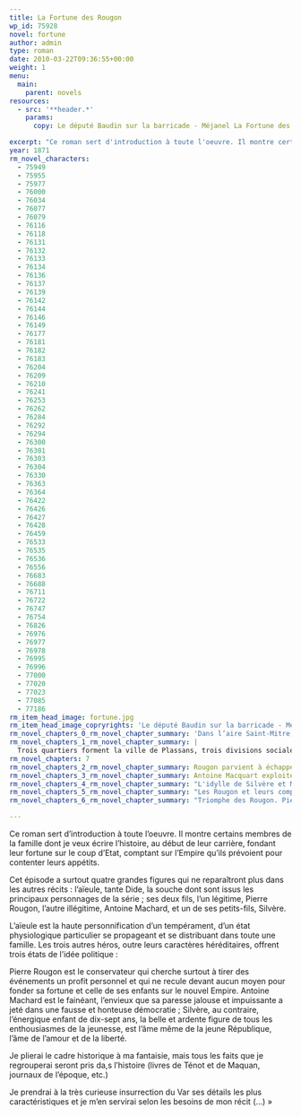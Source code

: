 ```yaml
---
title: La Fortune des Rougon
wp_id: 75928
novel: fortune
author: admin
type: roman
date: 2010-03-22T09:36:55+00:00
weight: 1
menu:
  main:
    parent: novels
resources:
  - src: '**header.*'
    params:
      copy: Le député Baudin sur la barricade - Méjanel La Fortune des Rougon 1871

excerpt: "Ce roman sert d'introduction à toute l'oeuvre. Il montre certains membres de la famille dont je veux écrire l'histoire, au début de leur carrière, fondant leur fortune sur le coup d'Etat, comptant sur l'Empire qu'ils prévoient pour contenter leurs appétits. - Émile Zola"
year: 1871
rm_novel_characters:
  - 75949
  - 75955
  - 75977
  - 76000
  - 76034
  - 76077
  - 76079
  - 76116
  - 76118
  - 76131
  - 76132
  - 76133
  - 76134
  - 76136
  - 76137
  - 76139
  - 76142
  - 76144
  - 76146
  - 76149
  - 76177
  - 76181
  - 76182
  - 76183
  - 76204
  - 76209
  - 76210
  - 76241
  - 76253
  - 76262
  - 76284
  - 76292
  - 76294
  - 76300
  - 76301
  - 76303
  - 76304
  - 76330
  - 76363
  - 76364
  - 76422
  - 76426
  - 76427
  - 76428
  - 76459
  - 76533
  - 76535
  - 76536
  - 76556
  - 76683
  - 76688
  - 76711
  - 76722
  - 76747
  - 76754
  - 76826
  - 76976
  - 76977
  - 76978
  - 76995
  - 76996
  - 77000
  - 77020
  - 77023
  - 77085
  - 77186
rm_item_head_image: fortune.jpg
rm_item_head_image_copryrights: 'Le député Baudin sur la barricade - Méjanel'
rm_novel_chapters_0_rm_novel_chapter_summary: 'Dans l’aire Saint-Mitre, ancien cimetière de Plassans, reconverti en terrain vague, s’aiment Silvère et Miette. Ce sont deux enfants qui vont rejoindre les insurgés républicain de la région : le coup d’état vient d’exploser à Paris.'
rm_novel_chapters_1_rm_novel_chapter_summary: |
  Trois quartiers forment la ville de Plassans, trois divisions sociales puisque elles hébergent respectivement une aristocratie vieillissante et cléricale, une bourgeoisie installée et le peuple, fait de petit-bourgeois frustrés. Les enfants d'<a href="#/personnage/fouque-adelaide-tante-dide/" target="_self">Adélaïde Fouque</a> en font partie. Mère d'un fils légitime, <a title="Pierre Rougon" href="#/personnage/rougon-pierre/">Pierre Rougon</a>, et de deux bâtards, <a href="#/personnage/macquart-antoine/">Antoine</a> et <a href="#/personnage/macquart-ursule/">Ursule</a> Macquart, tante Dide fait figure d'ancêtre. Son fils Pierre a épousé Félicité avec qui il a eu trois fils, Eugène, avocat devenu parisien, Aristide, journaliste, et Pascal qui sera médecin. La pièce jaune où les Rougon tiennent salon est déjà un peu populaire.
rm_novel_chapters: 7
rm_novel_chapters_2_rm_novel_chapter_summary: Rougon parvient à échapper aux insurgés pendant que d’autres se font écraser.
rm_novel_chapters_3_rm_novel_chapter_summary: Antoine Macquart exploite sa femme Fine et leurs trois enfants Lisa, Gervaise et Jean. Républicain par opportunisme, il occupe la mairie.
rm_novel_chapters_4_rm_novel_chapter_summary: "L'idylle de Silvère et Miette s'achève tragiquement. Miette est tuée pendant l'affrontement entre les troupes et les insurgés."
rm_novel_chapters_5_rm_novel_chapter_summary: "Les Rougon et leurs complices ont désormais champs libre pour posséder Plassans. La mairie est reprise. Le succès du coup d'état lui étant confirmé par son fils Eugène, Félicité pousse Macquart à trahir ses amis."
rm_novel_chapters_6_rm_novel_chapter_summary: "Triomphe des Rougon. Pierre se voit remettre la légion d'honneur et le poste de receveur tant convoité par Félicité. Rengade, un gendarme que Silvère avait éborgné pendant l'insurrection, retrouve l'enfant et le tue."

---
```

Ce roman sert d&rsquo;introduction à toute l&rsquo;oeuvre. Il montre certains membres de la famille dont je veux écrire l&rsquo;histoire, au début de leur carrière, fondant leur fortune sur le coup d&rsquo;Etat, comptant sur l&rsquo;Empire qu&rsquo;ils prévoient pour contenter leurs appétits.

Cet épisode a surtout quatre grandes figures qui ne reparaîtront plus dans les autres récits : l&rsquo;aïeule, tante Dide, la souche dont sont issus les principaux personnages de la série ; ses deux fils, l&rsquo;un légitime, Pierre Rougon, l&rsquo;autre illégitime, Antoine Machard, et un de ses petits-fils, Silvère.

L&rsquo;aïeule est la haute personnification d&rsquo;un tempérament, d&rsquo;un état physiologique particulier se propageant et se distribuant dans toute une famille. Les trois autres héros, outre leurs caractères héréditaires, offrent trois états de l&rsquo;idée politique :

Pierre Rougon est le conservateur qui cherche surtout à tirer des événements un profit personnel et qui ne recule devant aucun moyen pour fonder sa fortune et celle de ses enfants sur le nouvel Empire. Antoine Machard est le fainéant, l&rsquo;envieux que sa paresse jalouse et impuissante a jeté dans une fausse et honteuse démocratie ; Silvère, au contraire, l&rsquo;énergique enfant de dix-sept ans, la belle et ardente figure de tous les enthousiasmes de la jeunesse, est l&rsquo;âme même de la jeune République, l&rsquo;âme de l&rsquo;amour et de la liberté.

Je plierai le cadre historique à ma fantaisie, mais tous les faits que je regrouperai seront pris da,s l&rsquo;histoire (livres de Ténot et de Maquan, journaux de l&rsquo;époque, etc.)

Je prendrai à la très curieuse insurrection du Var ses détails les plus caractéristiques et je m&rsquo;en servirai selon les besoins de mon récit (&#8230;)&nbsp;&raquo;